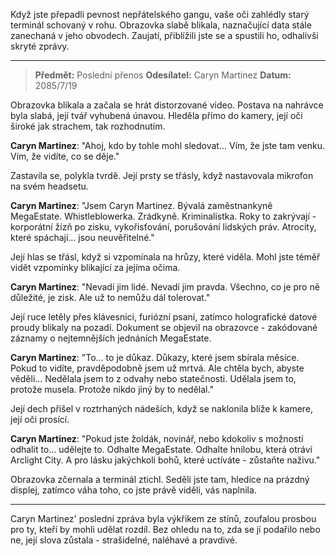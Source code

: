 Když jste přepadli pevnost nepřátelského gangu, vaše oči zahlédly starý terminál schovaný v rohu. Obrazovka slabě blikala, naznačující data stále zanechaná v jeho obvodech. Zaujatí, přiblížili jste se a spustili ho, odhalivši skryté zprávy.

---

> **Předmět:** Poslední přenos
> **Odesílatel:** Caryn Martinez
> **Datum:** 2085/7/19

Obrazovka blikala a začala se hrát distorzované video. Postava na nahrávce byla slabá, její tvář vyhubená únavou. Hleděla přímo do kamery, její oči široké jak strachem, tak rozhodnutím.

**Caryn Martinez**: "Ahoj, kdo by tohle mohl sledovat... Vím, že jste tam venku. Vím, že vidíte, co se děje."

Zastavila se, polykla tvrdě. Její prsty se třásly, když nastavovala mikrofon na svém headsetu.

**Caryn Martinez**: "Jsem Caryn Martinez. Bývalá zaměstnankyně MegaEstate. Whistleblowerka. Zrádkyně. Kriminalistka. Roky to zakrývají - korporátní žízň po zisku, vykořisťování, porušování lidských práv. Atrocity, které spáchají... jsou neuvěřitelné."

Její hlas se třásl, když si vzpomínala na hrůzy, které viděla. Mohl jste téměř vidět vzpomínky blikající za jejíma očima.

**Caryn Martinez**: "Nevadí jim lidé. Nevadí jim pravda. Všechno, co je pro ně důležité, je zisk. Ale už to nemůžu dál tolerovat."

Její ruce letěly přes klávesnici, furiózní psaní, zatímco holografické datové proudy blikaly na pozadí. Dokument se objevil na obrazovce - zakódované záznamy o nejtemnějších jednáních MegaEstate.

**Caryn Martinez**: "To... to je důkaz. Důkazy, které jsem sbírala měsíce. Pokud to vidíte, pravděpodobně jsem už mrtvá. Ale chtěla bych, abyste věděli... Nedělala jsem to z odvahy nebo statečnosti. Udělala jsem to, protože musela. Protože nikdo jiný by to nedělal."

Její dech přišel v roztrhaných nádeších, když se naklonila blíže k kamere, její oči prosící.

**Caryn Martinez**: "Pokud jste žoldák, novinář, nebo kdokoliv s možností odhalit to... udělejte to. Odhalte MegaEstate. Odhalte hnilobu, která otráví Arclight City. A pro lásku jakýchkoli bohů, které uctíváte - zůstaňte naživu."

Obrazovka zčernala a terminál ztichl. Seděli jste tam, hledíce na prázdný displej, zatímco váha toho, co jste právě viděli, vás naplnila.

---

Caryn Martinez' poslední zpráva byla výkřikem ze stínů, zoufalou prosbou pro ty, kteří by mohli udělat rozdíl. Bez ohledu na to, zda se jí podařilo nebo ne, její slova zůstala - strašidelné, naléhavé a pravdivé.

